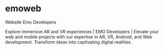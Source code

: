 # emoweb
Website Emo Developers

Explore immersive AR and VR experiences | EMO Developers | Elevate your web and mobile projects with our expertise in AR, VR, Android, and Web development. Transform ideas into captivating digital realities.